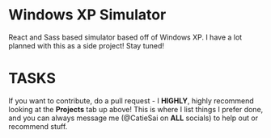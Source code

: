 # Windows XP Simulator

React and Sass based simulator based off of Windows XP. I have a lot planned with this as a side project! Stay tuned!

# TASKS

If you want to contribute, do a pull request - I **HIGHLY**, highly recommend looking at the **Projects** tab up above! This is where I list things I prefer done, and you can always message me (@CatieSai on **ALL** socials) to help out or recommend stuff.


